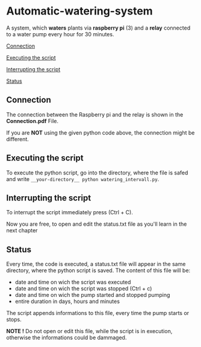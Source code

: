 # Automatic-watering-system
A system, which **waters** plants via **raspberry pi** (3) and a **relay** connected to a water pump every hour for 30 minutes.

[Connection](#connection)

[Executing the script](#executing-the-script)

[Interrupting the script](#interrupting-the-script)

[Status](#status)

## Connection
The connection between the Raspberry pi and the relay is shown in the **Connection.pdf** File.

If you are **NOT** using the given python code above, the connection might be different.

## Executing the script
To execute the python script, go into the directory, where the file is safed and write
```__your-directory__ python watering_intervall.py```.

## Interrupting the script
To interrupt the script immediately press (Ctrl + C).

Now you are free, to open and edit the status.txt file as you'll learn in the next chapter

## Status
Every time, the code is executed, a status.txt file will appear in the same directory, where the python script is saved. The content of this file will be:
- date and time on wich the script was executed
- date and time on wich the script was stopped (Ctrl + c)
- date and time on wich the pump started and stopped pumping
- entire duration in days, hours and minutes

The script appends informations to this file, every time the pump starts or stops.

**NOTE !** Do not open or edit this file, while the script is in execution, otherwise the informations could be dammaged.
